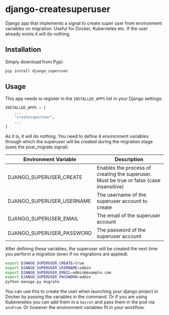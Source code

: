 # django-createsuperuser
Django app that implements a signal to create super user from environment
variables on migration. Useful for Docker, Kubernetes etc. If the user already
exists it will do nothing.

## Installation

Simply download from Pypi:
```bash
pip install django_superuser
```

## Usage

This app needs to register in the `INSTALLED_APPS` list in your Django settings:

```python
INSTALLED_APPS = [
    ...
    "createsuperuser",
    ...
]
```

As it is, it will do nothing. You need to define 4 environment variables through
which the superuser will be created during the migration stage (uses the
post_migrate signal).

| Environment Variable | Description |
| -------------------- | ----------- |
| DJANGO_SUPERUSER_CREATE | Enables the process of creating the superuser. Must be true or false (case insensitive) |
| DJANGO_SUPERUSER_USERNAME | The username of the superuser account to create |
| DJANGO_SUPERUSER_EMAIL | The email of the superuser account |
| DJANGO_SUPERUSER_PASSWORD | The password of the superuser account |

After defining these variables, the superuser will be created the next time you
perform a migration (even if no migrations are applied)

```bash
export DJANGO_SUPERUSER_CREATE=true
export DJANGO_SUPERUSER_USERNAME=admin
export DJANGO_SUPERUSER_EMAIL=admin@example.com
export DJANGO_SUPERUSER_PASSWORD=admin
python manage.py migrate
```

You can use this to create the user when launching your django project in Docker
by passing the variables in the command. Or if you are using Kuberenetes you can
add them in a `Secret` and pass them in the pod via `envFrom`. Or however the
environment variables fit in your workflow.